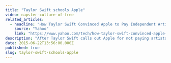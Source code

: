 ```yaml
---
title: "Taylor Swift schools Apple"
video: napster-culture-of-free
related_articles:
  - headline: "How Taylor Swift Convinced Apple to Pay Independent Artists"
    source: "Yahoo"
    link: "https://www.yahoo.com/tech/how-taylor-swift-convinced-apple-to-pay-122081998994.html"
description: "After Taylor Swift calls out Apple for not paying artists in its streaming service, the company reverses itself. Don't forget, it all started with Napster..."
date: 2015-06-22T13:56:00.000Z
published: true
slug: taylor-swift-schools-apple
---
```


